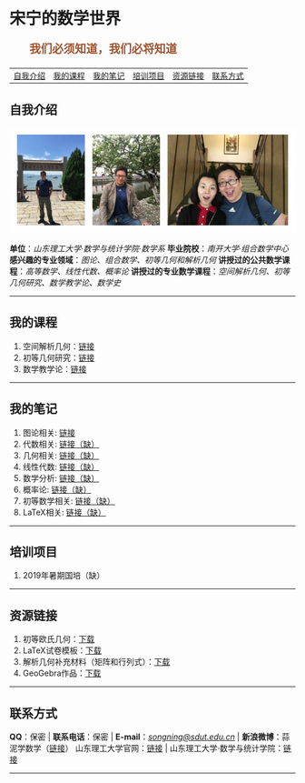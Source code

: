 # 宋宁的数学世界 

<p style="color:sienna;font-family:KaiTi;margin-left:35px;font-weight:bold;font-size:20px";>
    我们必须知道，我们必将知道
</p>

<table border="0">
<tr>
<td><a href="#aboutme"> 自我介绍 </a></td>
<td><a href="#lecture"> 我的课程</a></td>
<td><a href="#note"> 我的笔记</a></td>
<td><a href="#peixun"> 培训项目</a></td>
<td><a href="#source"> 资源链接</a></td>
<td><a href="#contact"> 联系方式</a></td>
</tr>
</table>

## <a name="aboutme"> 自我介绍 </a>

<center>
<img src="./img/1.jpg" style="zoom:120%"/>
</center>

**单位**：*山东理工大学·数学与统计学院·数学系*
**毕业院校**：*南开大学·组合数学中心*
**感兴趣的专业领域**：*图论、组合数学、初等几何和解析几何*
**讲授过的公共数学课程**：*高等数学、线性代数、概率论*
**讲授过的专业数学课程**：*空间解析几何、初等几何研究、数学教学论、数学史*

---

## <a name="lecture"> 我的课程</a>

1. 空间解析几何：<a href="/html/lecture/analysegeo.html">链接</a>
2. 初等几何研究：<a href="/html/lecture/basicgeo.html">链接</a>
3. 数学教学论：<a href="/html/lecture/mathTeacher.html">链接</a>

---

## <a name="note"> 我的笔记 </a>

1. 图论相关: <a href="/html/notes/graph-theory/graph-theory.html">链接</a>
2. 代数相关: <a href="/html/notes/graph-theory/graph-theory.html">链接（缺）</a>
3. 几何相关: <a href="/html/notes/graph-theory/graph-theory.html">链接（缺）</a>
4. 线性代数: <a href="/html/notes/graph-theory/graph-theory.html">链接（缺）</a>
5. 数学分析: <a href="/html/notes/graph-theory/graph-theory.html">链接（缺）</a>
6. 概率论: <a href="/html/notes/graph-theory/graph-theory.html">链接（缺）</a>
4. 初等数学相关: <a href="/html/notes/graph-theory/graph-theory.html">链接（缺）</a>
5. LaTeX相关: <a href="/html/notes/graph-theory/graph-theory.html">链接（缺）</a>

---

## <a name="peixun"> 培训项目 </a>

1. 2019年暑期国培（缺）

---

## <a name="source"> 资源链接</a>

1. 初等欧氏几何：<a href="/pdf/elementary-euclidean-geometry.pdf">下载</a>
2. LaTeX试卷模板：<a href="/others/latex/exam-SDUT/exam-SDUT.rar">下载</a>
3. 解析几何补充材料（矩阵和行列式）：<a href="/pdf/geometry-linear-alg.pdf">下载</a>
4. GeoGebra作品：<a href="/html/ggb.html">下载</a>

---

## <a name="contact"> 联系方式</a>

**QQ**：保密 | **联系电话**：保密 | **E-mail**：*songning@sdut.edu.cn* | **新浪微博**：蒜泥学数学（<a href="https://weibo.com/mathsofsunny?is_all=1">链接</a>）
山东理工大学官网：<a href="http://www.sdut.edu.cn">链接</a> | 山东理工大学·数学与统计学院：<a href="https://sci.sdut.edu.cn">链接</a>

---
